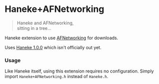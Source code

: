 Haneke+AFNetworking
===================

> Haneke and AFNetworking,<br>
> sitting in a tree...


Haneke extension to use [AFNetworking](https://github.com/AFNetworking/AFNetworking) for downloads. 

Uses [Haneke 1.0.0](https://github.com/hpique/Haneke/tree/v1.0) which isn't officially out yet.

### Usage

Like Haneke itself, using this extension requires no configuration. Simply import `Haneke+AFNetworking.h` instead of `Haneke.h`.

